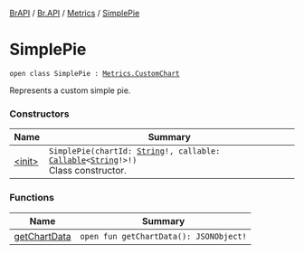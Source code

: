 [BrAPI](../../../index.md) / [Br.API](../../index.md) / [Metrics](../index.md) / [SimplePie](./index.md)

# SimplePie

`open class SimplePie : `[`Metrics.CustomChart`](../-custom-chart/index.md)

Represents a custom simple pie.

### Constructors

| Name | Summary |
|---|---|
| [&lt;init&gt;](-init-.md) | `SimplePie(chartId: `[`String`](https://kotlinlang.org/api/latest/jvm/stdlib/kotlin/-string/index.html)`!, callable: `[`Callable`](https://docs.oracle.com/javase/8/docs/api/java/util/concurrent/Callable.html)`<`[`String`](https://kotlinlang.org/api/latest/jvm/stdlib/kotlin/-string/index.html)`!>!)`<br>Class constructor. |

### Functions

| Name | Summary |
|---|---|
| [getChartData](get-chart-data.md) | `open fun getChartData(): JSONObject!` |
